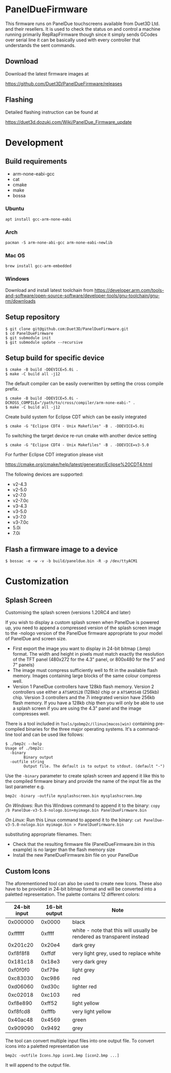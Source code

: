 # PanelDueFirmware

This firmware runs on PanelDue touchscreens available from Duet3D Ltd. and
their resellers. It is used to check the status on and control a machine
running primarily RepRapFirmware though since it simply sends GCodes over
serial line it can be basically used with every controller that understands the
sent commands.

## Download

Download the latest firmware images at

https://github.com/Duet3D/PanelDueFirmware/releases

## Flashing

Detailed flashing instruction can be found at

https://duet3d.dozuki.com/Wiki/PanelDue_Firmware_update

# Development

## Build requirements

- arm-none-eabi-gcc
- cat
- cmake
- make
- bossa

### Ubuntu
```
apt install gcc-arm-none-eabi
```

### Arch
```
pacman -S arm-none-abi-gcc arm-none-eabi-newlib
```

### Mac OS
```
brew install gcc-arm-embedded
```

### Windows

Download and install latest toolchain from https://developer.arm.com/tools-and-software/open-source-software/developer-tools/gnu-toolchain/gnu-rm/downloads

## Setup repository

```
$ git clone git@github.com:Duet3D/PanelDueFirmware.git
$ cd PanelDueFirmware
$ git submodule init
$ git submodule update --recursive
```

## Setup build for specific device

```
$ cmake -B build -DDEVICE=5.0i .
$ make -C build all -j12
```

The default compiler can be easily overwritten by setting the cross compile prefix.

```
$ cmake -B build -DDEVICE=5.0i -DCROSS_COMPILE="/path/to/cross/compiler/arm-none-eabi-" .
$ make -C build all -j12
```

Create build system for Eclipse CDT which can be easily integrated

```
$ cmake -G "Eclipse CDT4 - Unix Makefiles" -B . -DDEVICE=5.0i
```

To switching the target device re-run cmake with another device setting

```
$ cmake -G "Eclipse CDT4 - Unix Makefiles" -B . -DDEVICE=v3-5.0
```

For further Eclipse CDT integration please visit

https://cmake.org/cmake/help/latest/generator/Eclipse%20CDT4.html

The following devices are supported:
- v2-4.3
- v2-5.0
- v2-7.0
- v2-7.0c
- v3-4.3
- v3-5.0
- v3-7.0
- v3-7.0c
- 5.0i
- 7.0i

## Flash a firmware image to a device

```
$ bossac -e -w -v -b build/paneldue.bin -R -p /dev/ttyACM1
```

# Customization

## Splash Screen

Customising the splash screen (versions 1.20RC4 and later)

If you wish to display a custom splash screen when PanelDue is powered up, you need to append a compressed version of the splash screen image to the -nologo version of the PanelDue firmware appropriate to your model of PanelDue and screen size.

- First export the image you want to display in 24-bit bitmap (.bmp) format. The width and height in pixels must match exactly the resolution of the TFT panel (480x272 for the 4.3" panel, or 800x480 for the 5" and 7" panels)
- The image must compress sufficiently well to fit in the available flash memory. Images containing large blocks of the same colour compress well.
- Version 1 PanelDue controllers have 128kb flash memory. Version 2 controllers use either a `ATSAM3S2B` (128kb) chip or a `ATSAM3S4B` (256kb) chip. Version 3 controllers and the 7i integrated version have 256kb flash memory. If you have a 128kb chip then you will only be able to use a splash screen if you are using the 4.3" panel and the image compresses well.

There is a tool included in `Tools/gobmp2c/(linux|macos|win)` containing pre-compiled binaries for the three major operating systems.
It's a command-line tool and can be used like follows:

```
$ ./bmp2c --help
Usage of ./bmp2c:
  -binary
        Binary output
  -outfile string
        Output file. The default is to output to stdout. (default "-")
```

Use the `-binary` parameter to create splash screen and append it like this to the compiled firmware binary and provide the name of
the input file as the last parameter e.g.

```
bmp2c -binary -outfile mysplashscreen.bin mysplashscreen.bmp
```

*On Windows:*
Run this Windows command to append it to the binary: `copy /b PanelDue-v3-5.0-nologo.bin+myimage.bin PanelDueFirmware.bin`

*On Linux:*
Run this Linux command to append it to the binary: `cat PanelDue-v3-5.0-nologo.bin myimage.bin > PanelDueFirmware.bin`

substituting appropriate filenames. Then:
- Check that the resulting firmware file (PanelDueFirmware.bin in this example) is no larger than the flash memory size
- Install the new PanelDueFirmware.bin file on your PanelDue

## Custom Icons
The aforementioned tool can also be used to create new Icons. These also have to be provided in 24-bit bitmap format and will be
converted into a paletted representation. The palette contains 12 different colors:

| 24-bit input | 16-bit output | Note |
|---|---|---|
| 0x000000 | 0x0000 | black |
| 0xffffff | 0xffff | white - note that this will usually be rendered as transparent instead |
| 0x201c20 | 0x20e4 | dark grey  |
| 0xf8f8f8 | 0xffdf | very light grey, used to replace white |
| 0x181c18 | 0x18e3 | very dark grey  |
| 0xf0f0f0 | 0xf79e | light grey  |
| 0xc83030 | 0xc986 | red |
| 0xd06060 | 0xd30c | lighter red  |
| 0xc02018 | 0xc103 | red  |
| 0xf8e890 | 0xff52 | light yellow  |
| 0xf8fcd8 | 0xfffb | very light yellow  |
| 0x40ac48 | 0x4569 | green  |
| 0x909090 | 0x9492 | grey  |

The tool can convert multiple input files into one output file. To convert icons into a paletted representation use

```
bmp2c -outfile Icons.hpp icon1.bmp [icon2.bmp ...]
```

It will append to the output file.
